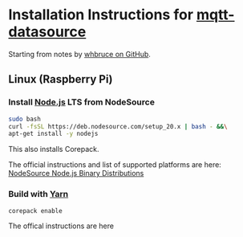 # Installation Instructions for [mqtt-datasource][repo]

Starting from notes by [whbruce on GitHub][install-issue].

## Linux (Raspberry Pi)

### Install [Node.js][node.js] LTS from NodeSource

```sh
sudo bash
curl -fsSL https://deb.nodesource.com/setup_20.x | bash - &&\
apt-get install -y nodejs
```
This also installs Corepack.

The official instructions and list of supported platforms are here: [NodeSource Node.js Binary Distributions][nodesource-distributions]

### Build with [Yarn][yarn]

```sh
corepack enable

```

The offical instructions are here [][yarn-install]

[install-issue]: <https://github.com/grafana/mqtt-datasource/issues/15#issuecomment-894477802>
[node.js]: <>
[nodesource-distributions]: <https://github.com/nodesource/distributions?tab=readme-ov-file>
[repo]: <https://github.com/grafana/mqtt-datasource>
[yarn]: <>
[yarn-install]: <https://yarnpkg.com/getting-started/install>
